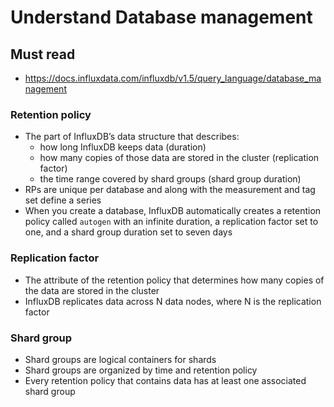 # Understand Database management
## Must read
* https://docs.influxdata.com/influxdb/v1.5/query_language/database_management

### Retention policy
* The part of InfluxDB’s data structure that describes:
   - how long InfluxDB keeps data (duration)
   - how many copies of those data are stored in the cluster (replication factor)
   - the time range covered by shard groups (shard group duration)
* RPs are unique per database and along with the measurement and tag set define a series
* When you create a database, InfluxDB automatically creates a retention policy called `autogen` with an infinite duration, a replication factor set to one, and a shard group duration set to seven days

### Replication factor
* The attribute of the retention policy that determines how many copies of the data are stored in the cluster
* InfluxDB replicates data across N data nodes, where N is the replication factor

### Shard group
* Shard groups are logical containers for shards
* Shard groups are organized by time and retention policy
* Every retention policy that contains data has at least one associated shard group
